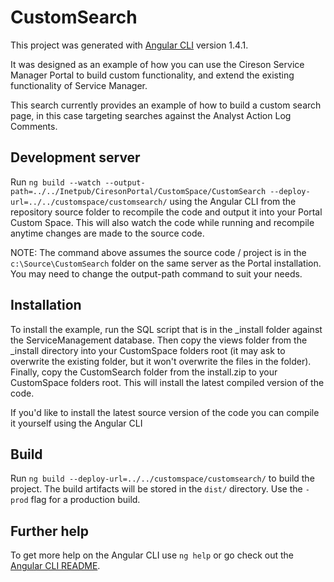 # CustomSearch

This project was generated with [Angular CLI](https://github.com/angular/angular-cli) version 1.4.1.

It was designed as an example of how you can use the Cireson Service Manager Portal to build custom functionality, and extend the existing functionality of Service Manager.

This search currently provides an example of how to build a custom search page, in this case targeting searches against the Analyst Action Log Comments.

## Development server

Run `ng build --watch --output-path=../../Inetpub/CiresonPortal/CustomSpace/CustomSearch --deploy-url=../../customspace/customsearch/` using the Angular CLI from the repository source folder to recompile the code and output it into your Portal Custom Space. This will also watch the code while running and recompile anytime changes are made to the source code.

NOTE: The command above assumes the source code / project is in the `c:\Source\CustomSearch` folder on the same server as the Portal installation. You may need to change the output-path command to suit your needs.

## Installation

To install the example, run the SQL script that is in the _install folder against the ServiceManagement database. Then copy the views folder from the _install directory into your CustomSpace folders root (it may ask to overwrite the existing folder, but it won't overwrite the files in the folder). Finally, copy the CustomSearch folder from the install.zip to your CustomSpace folders root. This will install the latest compiled version of the code.

If you'd like to install the latest source version of the code you can compile it yourself using the Angular CLI

## Build

Run `ng build --deploy-url=../../customspace/customsearch/` to build the project. The build artifacts will be stored in the `dist/` directory. Use the `-prod` flag for a production build.

## Further help

To get more help on the Angular CLI use `ng help` or go check out the [Angular CLI README](https://github.com/angular/angular-cli/blob/master/README.md).
